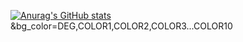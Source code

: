 [![Anurag's GitHub stats](https://github-readme-stats.vercel.app/api?username=TimurPopovich)](https://github.com/anuraghazra/github-readme-stats)&bg_color=DEG,COLOR1,COLOR2,COLOR3...COLOR10
